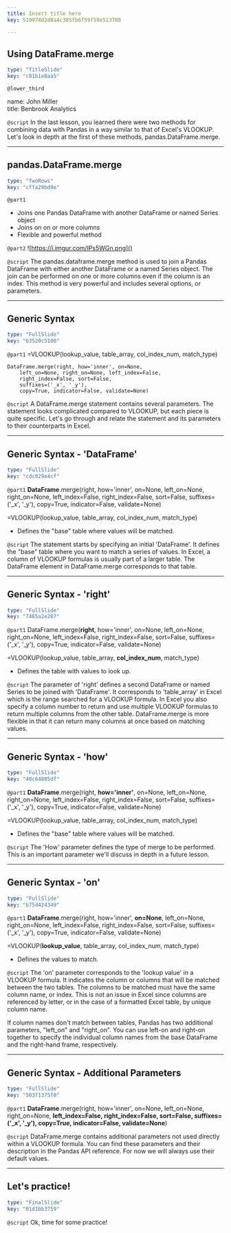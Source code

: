 ```yaml
---
title: Insert title here
key: 519974d2d0a4c385fb6f59f59e513708

---
```

## Using DataFrame.merge

```yaml
type: "TitleSlide"
key: "c81b1e8aa5"
```

`@lower_third`

name: John Miller	
title: Benbrook Analytics


`@script`
In the last lesson, you learned there were two methods for combining data with Pandas in a way similar to that of Excel's VLOOKUP. Let's look in depth at the first of these methods, pandas.DataFrame.merge.


---
## pandas.DataFrame.merge

```yaml
type: "TwoRows"
key: "cffa29bd9e"
```

`@part1`
- Joins one Pandas DataFrame with another DataFrame or named Series object
- Joins on on or more columns
- Flexible and powerful method


`@part2`
![https://i.imgur.com/IPs5WGn.png]()


`@script`
The pandas.dataframe.merge method is used to join a Pandas DataFrame with either another DataFrame or a named Series object. The join can be performed on one or more columns even if the column is an index. This method is very powerful and includes several options, or parameters.


---
## Generic Syntax

```yaml
type: "FullSlide"
key: "63520c5100"
```

`@part1`
=VLOOKUP(lookup_value, table_array, col_index_num, match_type)


```
DataFrame.merge(right, how='inner', on=None,
	left_on=None, right_on=None, left_index=False, 
    right_index=False, sort=False, 
    suffixes=('_x', '_y'), 
    copy=True, indicator=False, validate=None)
```


`@script`
A DataFrame.merge statement contains several parameters. The statement looks complicated compared to VLOOKUP, but each piece is quite specific. Let's go through and relate the statement and its parameters to their counterparts in Excel.


---
## Generic Syntax - 'DataFrame'

```yaml
type: "FullSlide"
key: "cdc029e4cf"
```

`@part1`
**DataFrame**.merge(right, how='inner', on=None,
	left_on=None, right_on=None, left_index=False, 
    right_index=False, sort=False, 
    suffixes=('_x', '_y'), 
    copy=True, indicator=False, validate=None)

=VLOOKUP(lookup_value, table_array, col_index_num, match_type)

- Defines the "base" table where values will be matched.


`@script`
The statement starts by specifying an initial 'DataFrame'. It defines the "base" table where you want to match a series of values. In Excel, a column of VLOOKUP formulas is usually part of a larger table. The DataFrame element in DataFrame.merge corresponds to that table.


---
## Generic Syntax - 'right'

```yaml
type: "FullSlide"
key: "7465a2e207"
```

`@part1`
DataFrame.merge(**right**, how='inner', on=None,
	left_on=None, right_on=None, left_index=False, 
    right_index=False, sort=False, 
    suffixes=('_x', '_y'), 
    copy=True, indicator=False, validate=None)


=VLOOKUP(lookup_value, table_array, **col_index_num**, match_type)

- Defines the table with values to look up.


`@script`
The parameter of 'right' defines a second DataFrame or named Series to be joined with 'DataFrame'. It corresponds to 'table_array' in Excel which is the range searched for a VLOOKUP formula. In Excel you also specify a column number to return and use multiple VLOOKUP formulas to return multiple columns from the other table. DataFrame.merge is more flexible in that it can return many columns at once based on matching values.


---
## Generic Syntax - 'how'

```yaml
type: "FullSlide"
key: "40c64885df"
```

`@part1`
**DataFrame**.merge(right, **how='inner'**, on=None,
	left_on=None, right_on=None, left_index=False, 
    right_index=False, sort=False, 
    suffixes=('_x', '_y'), 
    copy=True, indicator=False, validate=None)


=VLOOKUP(lookup_value, table_array, col_index_num, match_type)

- Defines the "base" table where values will be matched.


`@script`
The 'How' parameter defines the type of merge to be performed. This is an important parameter we'll discuss in depth in a future lesson.


---
## Generic Syntax - 'on'

```yaml
type: "FullSlide"
key: "b75d424349"
```

`@part1`
**DataFrame**.merge(right, how='inner', **on=None**,
	left_on=None, right_on=None, left_index=False, 
    right_index=False, sort=False, 
    suffixes=('_x', '_y'), 
    copy=True, indicator=False, validate=None)


=VLOOKUP(**lookup_value**, table_array, col_index_num, match_type)

- Defines the values to match.


`@script`
The 'on' parameter corresponds to the 'lookup value' in a VLOOKUP formula. It indicates the column or columns that will be matched between the two tables. The columns to be matched must have the same column name, or index. This is not an issue in Excel since columns are referenced by letter, or in the case of a formatted Excel table, by unique column name.

If column names don't match between tables, Pandas has two additional parameters, "left_on" and "right_on". You can use left-on and right-on together to specify the individual column names from the base DataFrame and the right-hand frame, respectively.


---
## Generic Syntax - Additional Parameters

```yaml
type: "FullSlide"
key: "503f1375f0"
```

`@part1`
**DataFrame**.merge(right, how='inner', on=None,
	left_on=None, right_on=None, **left_index=False, 
    right_index=False, sort=False, 
    suffixes=('_x', '_y'), 
    copy=True, indicator=False, validate=None**)


`@script`
DataFrame.merge contains additional parameters not used directly within a VLOOKUP formula. You can find these parameters and their description in the Pandas API reference. For now we will always use their default values.


---
## Let's practice!

```yaml
type: "FinalSlide"
key: "01d1bb3759"
```

`@script`
Ok, time for some practice!

